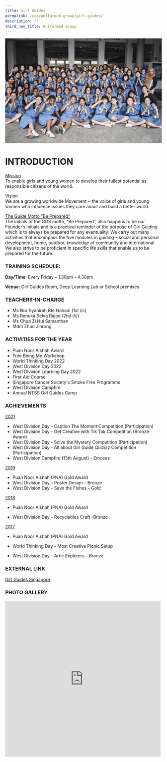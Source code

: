 ```yaml
---
title: Girl Guides
permalink: /cca/uniformed-group/girl-guides/
description: ""
third_nav_title: Uniformed Group
---
```

![](/images/main.jpg)

# INTRODUCTION
<u>Mission</u><br>
To enable girls and young women to develop their fullest potential as responsible citizens of the world.

<u>Vision</u><br>
We are a growing worldwide Movement ~ the voice of girls and young women who influence issues they care about and build a better world.

<u>The Guide Motto “Be Prepared”</u><br>
The initials of the GGS motto, “Be Prepared”, also happens to be our Founder’s initials and is a practical reminder of the purpose of Girl Guiding which is to always be prepared for any eventuality. We carry out many activities that encompass the five modules in guiding – social and personal development, home, outdoor, knowledge of community and international. We also strive to be proficient in specific life skills that enable us to be prepared for the future.

### TRAINING SCHEDULE:

**Day/Time**: Every Friday – 1.30pm - 4.30pm

**Venue**: Girl Guides Room, Deep Learning Lab or School premises

### TEACHERS-IN-CHARGE

*   Ms Nur Syahirah Bte Nahadi&nbsp;(1st i/c)
*   Ms Renuka Selva Rajoo (2nd i/c)
*   Ms Chua Zi Hui Samanthan&nbsp;  
*   Mdm Zhuo Jinrong

### ACTIVITIES FOR THE YEAR

* Puan Noor Aishah Award
* Free Being Me Workshop
* World Thinking Day 2022
* West Division Day 2022 
* West Division Learning Day 2022
* First Aid Course
* Singapore Cancer Society's Smoke Free Programme
* West Division Campfire 
* Annual NTSS Girl Guides Camp

### ACHIEVEMENTS

<u>2021</u>

* West Division Day - Caption The Moment Competition (Participation)
* West Division Day - Get Creative with Tik Tok Competition (Bronze Award)
* West Division Day - Solve the Mystery Competition (Participation)
* West Division Day - All about Girl Guide Quizizz Competition (Participation)
* West Division Campfire (13th August) - Emcees

<u>2019</u>

* Puan Noor Aishah (PNA) Gold Award
* West Division Day – Poster Design – Bronze
* West Division Day – Save the Fishes – Gold 

<u>2018</u>

* Puan Noor Aishah (PNA) Gold Award

* West Division Day – Recyclables Craft -Bronze



<u>2017</u>

* Puan Noor Aishah (PNA) Gold Award

* World Thinking Day – Most Creative Picnic Setup 

* West Division Day – Artic Explorers – Bronze


### EXTERNAL LINK

[Girl Guides Singapore](https://www.girlguides.org.sg)

### PHOTO GALLERY

<iframe allowfullscreen="true" height="500" width="500" frameborder="0" src="https://docs.google.com/presentation/d/e/2PACX-1vRolY5cnEIwByzC2Hj1hGgF7r0hTpaynH3kI-0vWWYGZk6RN0PpohUYG4HHA6F_UlVTxIKL3GkjbwWZ/embed?start=true&amp;loop=true&amp;delayms=3000"></iframe>